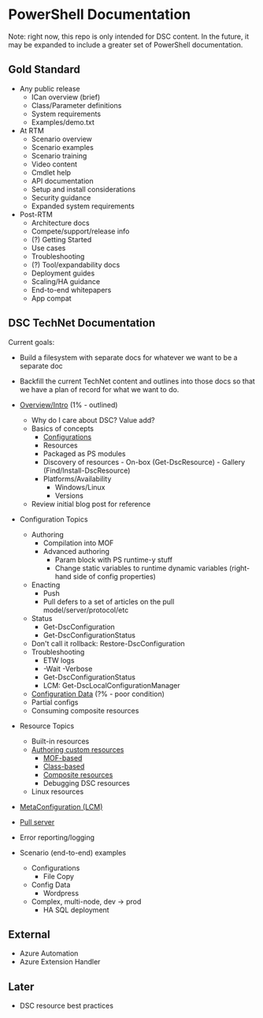 # PowerShell Documentation
Note: right now, this repo is only intended for DSC content. In the future, it may be expanded to include a greater set of PowerShell documentation. 

## Gold Standard
* Any public release
    - ICan overview (brief)
    - Class/Parameter definitions
    - System requirements
    - Examples/demo.txt
* At RTM
    - Scenario overview
    - Scenario examples
    - Scenario training
    - Video content
    - Cmdlet help
    - API documentation
    - Setup and install considerations
    - Security guidance
    - Expanded system requirements
* Post-RTM
    - Architecture docs
    - Compete/support/release info
    - (?) Getting Started
    - Use cases
    - Troubleshooting
    - (?) Tool/expandability docs
    - Deployment guides
    - Scaling/HA guidance
    - End-to-end whitepapers
    - App compat

## DSC TechNet Documentation

Current goals:
* Build a filesystem with separate docs for whatever we want to be a separate doc
* Backfill the current TechNet content and outlines into those docs so that we have a plan of record for what we want to do.


* [Overview/Intro](dsc/overview.md) (1% - outlined)
    - Why do I care about DSC? Value add?
    - Basics of concepts
        + [Configurations](dsc/enactingConfigurations.md)
        + Resources
        + Packaged as PS modules
        + Discovery of resources
                - On-box (Get-DscResource)
                - Gallery (Find/Install-DscResource)
        + Platforms/Availability
            * Windows/Linux
            * Versions 
    - Review initial blog post for reference
* Configuration Topics
    - Authoring
        + Compilation into MOF
        + Advanced authoring
            * Param block with PS runtime-y stuff
            * Change static variables to runtime dynamic variables (right-hand side of config properties)
    - Enacting
        + Push
        + Pull defers to a set of articles on the pull model/server/protocol/etc
    - Status
        + Get-DscConfiguration
        + Get-DscConfigurationStatus
    - Don't call it rollback: Restore-DscConfiguration
    - Troubleshooting
        + ETW logs
        + -Wait -Verbose
        + Get-DscConfigurationStatus
        + LCM: Get-DscLocalConfigurationManager
    - [Configuration Data](dsc/configData.md) (?% - poor condition)
    - Partial configs
    - Consuming composite resources
* Resource Topics
    - Built-in resources
    - [Authoring custom resources](dsc/authoringResource.md)
        + [MOF-based](dsc/authoringResourceMOF.md)
        + [Class-based](dsc/authoringResourceClass.md)
        + [Composite resources](dsc/authoringResourceComposite.md)
        + Debugging DSC resources
    - Linux resources
* [MetaConfiguration (LCM)](dsc/metaConfig.md)
* [Pull server](dsc/pullServer.md)
* Error reporting/logging
* Scenario (end-to-end) examples
    - Configurations
        + File Copy
    - Config Data
        + Wordpress
    - Complex, multi-node, dev -> prod
        + HA SQL deployment

## External
* Azure Automation
* Azure Extension Handler

## Later
* DSC resource best practices

